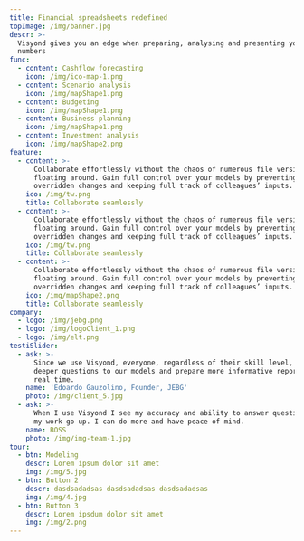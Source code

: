 ```yaml
---
title: Financial spreadsheets redefined
topImage: /img/banner.jpg
descr: >-
  Visyond gives you an edge when preparing, analysing and presenting your
  numbers
func:
  - content: Cashflow forecasting
    icon: /img/ico-map-1.png
  - content: Scenario analysis
    icon: /img/mapShape1.png
  - content: Budgeting
    icon: /img/mapShape1.png
  - content: Business planning
    icon: /img/mapShape1.png
  - content: Investment analysis
    icon: /img/mapShape2.png
feature:
  - content: >-
      Collaborate effortlessly without the chaos of numerous file versions
      floating around. Gain full control over your models by preventing
      overridden changes and keeping full track of colleagues’ inputs.
    ico: /img/tw.png
    title: Collaborate seamlessly
  - content: >-
      Collaborate effortlessly without the chaos of numerous file versions
      floating around. Gain full control over your models by preventing
      overridden changes and keeping full track of colleagues’ inputs.
    ico: /img/tw.png
    title: Collaborate seamlessly
  - content: >-
      Collaborate effortlessly without the chaos of numerous file versions
      floating around. Gain full control over your models by preventing
      overridden changes and keeping full track of colleagues’ inputs.
    ico: /img/mapShape2.png
    title: Collaborate seamlessly
company:
  - logo: /img/jebg.png
  - logo: /img/logoClient_1.png
  - logo: /img/elt.png
testiSlider:
  - ask: >-
      Since we use Visyond, everyone, regardless of their skill level, can ask
      deeper questions to our models and prepare more informative reports in
      real time.
    name: 'Edoardo Gauzolino, Founder, JEBG'
    photo: /img/client_5.jpg
  - ask: >-
      When I use Visyond I see my accuracy and ability to answer questions about
      my work go up. I can do more and have peace of mind.
    name: BOSS
    photo: /img/img-team-1.jpg
tour:
  - btn: Modeling
    descr: Lorem ipsum dolor sit amet
    img: /img/5.jpg
  - btn: Button 2
    descr: dasdsadadsas dasdsadadsas dasdsadadsas
    img: /img/4.jpg
  - btn: Button 3
    descr: Lorem ipsdum dolor sit amet
    img: /img/2.png
---
```


